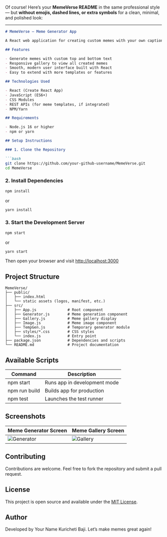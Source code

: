 Of course! Here’s your **MemeVerse README** in the same professional style — but **without emojis, dashed lines, or extra symbols** for a clean, minimal, and polished look:

---

````markdown
# MemeVerse — Meme Generator App

A React web application for creating custom memes with your own captions and viewing them in a dynamic gallery. Generate memes in seconds, browse your creations, and share the laughter.

## Features

- Generate memes with custom top and bottom text
- Responsive gallery to view all created memes
- Smooth, modern user interface built with React
- Easy to extend with more templates or features

## Technologies Used

- React (Create React App)
- JavaScript (ES6+)
- CSS Modules
- REST APIs (for meme templates, if integrated)
- NPM/Yarn

## Requirements

- Node.js 16 or higher
- npm or yarn

## Setup Instructions

### 1. Clone the Repository

```bash
git clone https://github.com/your-github-username/MemeVerse.git
cd MemeVerse
````

### 2. Install Dependencies

```bash
npm install
```

or

```bash
yarn install
```

### 3. Start the Development Server

```bash
npm start
```

or

```bash
yarn start
```

Then open your browser and visit [http://localhost:3000](http://localhost:3000)

## Project Structure

```
MemeVerse/
├── public/
│   ├── index.html
│   └── static assets (logos, manifest, etc.)
├── src/
│   ├── App.js              # Root component
│   ├── Generator.js        # Meme generation component
│   ├── Gallery.js          # Meme gallery display
│   ├── Image.js            # Meme image component
│   ├── TempGen.js          # Temporary generator module
│   ├── styles/*.css        # CSS styles
│   └── index.js            # Entry point
├── package.json            # Dependencies and scripts
└── README.md               # Project documentation
```

## Available Scripts

| Command       | Description                  |
| ------------- | ---------------------------- |
| npm start     | Runs app in development mode |
| npm run build | Builds app for production    |
| npm test      | Launches the test runner     |

## Screenshots

<!-- Optional: Add your screenshots here -->

| Meme Generator Screen                                                                      | Meme Gallery Screen                                                                    |
| ------------------------------------------------------------------------------------------ | -------------------------------------------------------------------------------------- |
| ![Generator](https://user-images.githubusercontent.com/your-github-username/generator.png) | ![Gallery](https://user-images.githubusercontent.com/your-github-username/gallery.png) |

## Contributing

Contributions are welcome. Feel free to fork the repository and submit a pull request.

## License

This project is open source and available under the [MIT License](LICENSE).

## Author

Developed by Your Name Kuricheti Baji. Let’s make memes great again!

